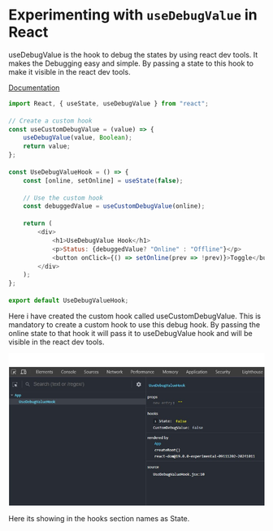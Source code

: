 # Experimenting with `useDebugValue` in React

useDebugValue is the hook to debug the states by using react dev tools. It makes the Debugging easy and simple. By passing a state to this hook to make it visible in the react dev tools.

[Documentation](https://react.dev/reference/react/useDebugValue)


```javascript
import React, { useState, useDebugValue } from "react";

// Create a custom hook
const useCustomDebugValue = (value) => {
    useDebugValue(value, Boolean);
    return value;
};

const UseDebugValueHook = () => {
    const [online, setOnline] = useState(false);
    
    // Use the custom hook
    const debuggedValue = useCustomDebugValue(online);

    return (
        <div>
            <h1>UseDebugValue Hook</h1>
            <p>Status: {debuggedValue? "Online" : "Offline"}</p>
            <button onClick={() => setOnline(prev => !prev)}>Toggle</button>
        </div>
    );
};

export default UseDebugValueHook;
```

Here i have created the custom hook called useCustomDebugValue. This is mandatory to create a custom hook to use this debug hook. By passing the online state to that hook it will pass it to useDebugValue hook and will be visible in the react dev tools.

![Screenshot](../Assets/Hooks/useDebugValue.jpg "page screenshot")

Here its showing in the hooks section names as State.
